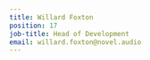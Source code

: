 ```yaml
---
title: Willard Foxton
position: 17
job-title: Head of Development
email: willard.foxton@novel.audio
---
```


